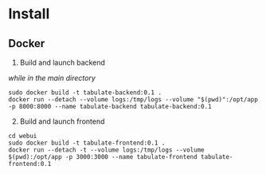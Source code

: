 Install
===


Docker
---



1. Build and launch backend

_while in the main directory_
```
sudo docker build -t tabulate-backend:0.1 .
docker run --detach --volume logs:/tmp/logs --volume "$(pwd)":/opt/app -p 8000:8000 --name tabulate-backend tabulate-backend:0.1
```


2. Build and launch frontend
```
cd webui
sudo docker build -t tabulate-frontend:0.1 .
docker run --detach -t --volume logs:/tmp/logs --volume $(pwd):/opt/app -p 3000:3000 --name tabulate-frontend tabulate-frontend:0.1
```


